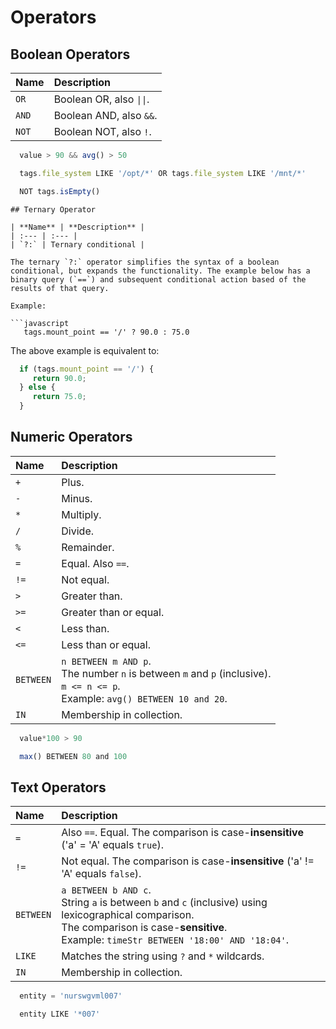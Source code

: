 # Operators

## Boolean Operators

| **Name** | **Description** |
| :--- | :--- |
| `OR` | Boolean OR, also `\|\|`. |
| `AND` | Boolean AND, also `&&`. |
| `NOT` | Boolean NOT, also `!`. |

```javascript
  value > 90 && avg() > 50
```

```javascript
  tags.file_system LIKE '/opt/*' OR tags.file_system LIKE '/mnt/*'
```

```javascript
  NOT tags.isEmpty()
```		
```
## Ternary Operator

| **Name** | **Description** |
| :--- | :--- |
| `?:` | Ternary conditional |

The ternary `?:` operator simplifies the syntax of a boolean conditional, but expands the functionality. The example below has a binary query (`==`) and subsequent conditional action based of the results of that query.

Example:

```javascript
   tags.mount_point == '/' ? 90.0 : 75.0
```  

The above example is equivalent to:

```javascript
  if (tags.mount_point == '/') {
     return 90.0;
  } else {
     return 75.0;
  }
```

## Numeric Operators

| **Name** | **Description** |
| :--- | :--- |
| `+` | Plus. |
| `-` | Minus. |
| `*` | Multiply. |
| `/` | Divide. |
| `%` | Remainder. |
| `=` | Equal. Also `==`. |
| `!=` | Not equal. |
| `>` | Greater than. |
| `>=` | Greater than or equal. |
| `<` | Less than. |
| `<=` | Less than or equal. |
| `BETWEEN` | `n BETWEEN m AND p`.<br>The number `n` is between `m` and `p` (inclusive).<br>`m <= n <= p`.<br>Example: `avg() BETWEEN 10 and 20`. |
| `IN` | Membership in collection. |

```javascript
  value*100 > 90
```

```javascript
  max() BETWEEN 80 and 100
```

## Text Operators

| **Name** | **Description** |
| :--- | :--- |
| `=` | Also `==`. Equal. The comparison is case-**insensitive** ('a' = 'A' equals `true`).|
| `!=` | Not equal. The comparison is case-**insensitive** ('a' != 'A' equals `false`).|
| `BETWEEN` | `a BETWEEN b AND c`.<br>String `a` is between `b` and `c` (inclusive) using lexicographical comparison.<br>The comparison is case-**sensitive**.<br>Example: `timeStr BETWEEN '18:00' AND '18:04'`.|
| `LIKE` | Matches the string using `?` and `*` wildcards.|
| `IN` | Membership in collection. |

```javascript
  entity = 'nurswgvml007'
```

```javascript
  entity LIKE '*007'
```		
